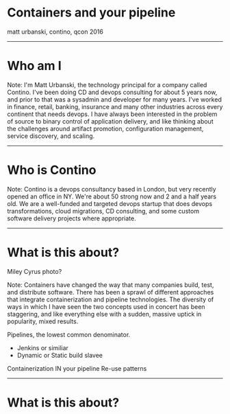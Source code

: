 
# Containers and your pipeline

matt urbanski, contino, qcon 2016

---

# Who am I

Note: I'm Matt Urbanski, the technology principal for a company called Contino. I've been doing CD and devops consulting for about 5 years now, and prior to that was a sysadmin and developer for many years. I've worked in finance, retail, banking, insurance and many other industries across every continent that needs devops. I have always been interested in the problem of source to binary control of application delivery, and like thinking about the challenges around artifact promotion, configuration management, service discovery, and scaling.

---

# Who is Contino

Note: Contino is a devops consultancy based in London, but very recently opened an office in NY. We're about 50 strong now and 2 and a half years old. We are a well-funded and targeted devops startup that does devops transformations, cloud migrations, CD consulting, and some custom software delivery projects where appropriate.

---

# What is this about?

Miley Cyrus photo?

Note: Containers have changed the way that many companies build, test, and distribute software. There has been a sprawl of different approaches that integrate containerization and pipeline technologies. The diversity of ways in which I have seen the two concepts used in concert has been staggering, and like everything else with a sudden, massive uptick in popularity, mixed results.



Pipelines, the lowest common denominator.  

* Jenkins or similiar
* Dynamic or Static build slavee


Containerization IN your pipeline
Re-use patterns

--- 
# What is this about?





